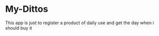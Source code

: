 # My-Dittos
This app is just to register a product of daily use and get the day when i should buy it
